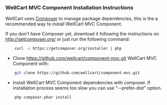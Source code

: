 ### WellCart MVC Component Installation Instructions

WellCart uses [Composer][1] to manage package dependencies, this is the a recommended way to install WellCart MVC Component.

If you don't have Composer yet, download it following the instructions on http://getcomposer.org/
or just run the following command:

```bash
    curl -s https://getcomposer.org/installer | php
```

- Clone https://github.com/wellcart/component-mvc.git WellCart MVC Component with:

```bash
    git clone https://github.com/wellcart/component-mvc.git
```
- Install WellCart MVC Component dependencies with composer. If installation process seems too slow you can use "--prefer-dist" option.

```bash
    php composer.phar install
```

[1]:  http://getcomposer.org/